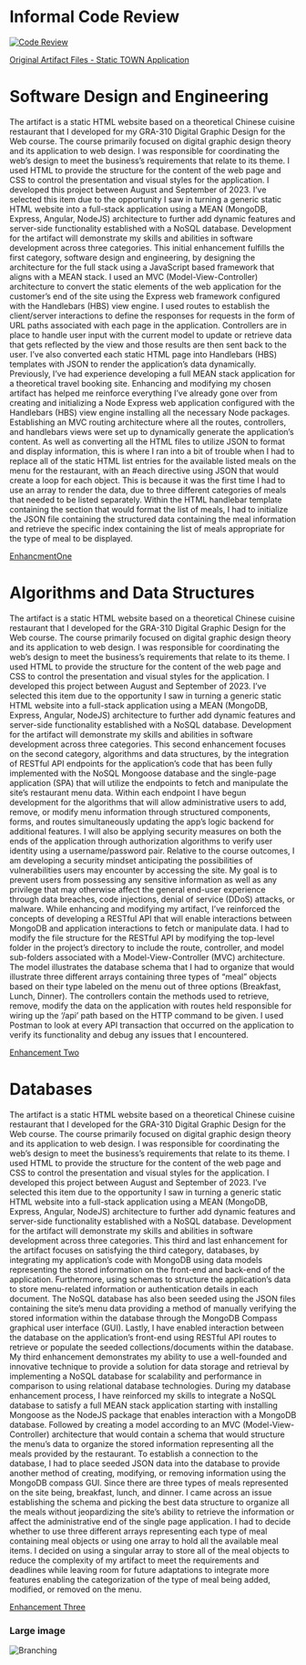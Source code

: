 # Informal Code Review

[![Code Review](https://img.youtube.com/vi/aK7VsOVzeOM/maxresdefault.jpg)](https://youtu.be/aK7VsOVzeOM)

[Original Artifact Files - Static TOWN Application](https://github.com/KevinJCa/CS-499/tree/main/town-app)

# Software Design and Engineering

  The artifact is a static HTML website based on a theoretical Chinese cuisine restaurant that I developed for my GRA-310 Digital Graphic Design for the Web course. The course primarily focused on digital graphic design theory and its application to web design. I was responsible for coordinating the web’s design to meet the business’s requirements that relate to its theme. I used HTML to provide the structure for the content of the web page and CSS to control the presentation and visual styles for the application. I developed this project between August and September of 2023.
  I’ve selected this item due to the opportunity I saw in turning a generic static HTML website into a full-stack application using a MEAN (MongoDB, Express, Angular, NodeJS) architecture to further add dynamic features and server-side functionality established with a NoSQL database. Development for the artifact will demonstrate my skills and abilities in software development across three categories. This initial enhancement fulfills the first category, software design and engineering, by designing the architecture for the full stack using a JavaScript based framework that aligns with a MEAN stack. I used an MVC (Model-View-Controller) architecture to convert the static elements of the web application for the customer’s end of the site using the Express web framework configured with the Handlebars (HBS) view engine. I used routes to establish the client/server interactions to define the responses for requests in the form of URL paths associated with each page in the application. Controllers are in place to handle user input with the current model to update or retrieve data that gets reflected by the view and those results are then sent back to the user. I’ve also converted each static HTML page into Handlebars (HBS) templates with JSON to render the application’s data dynamically.
  Previously, I’ve had experience developing a full MEAN stack application for a theoretical travel booking site. Enhancing and modifying my chosen artifact has helped me reinforce everything I’ve already gone over from creating and initializing a Node Express web application configured with the Handlebars (HBS) view engine installing all the necessary Node packages. Establishing an MVC routing architecture where all the routes, controllers, and handlebars views were set up to dynamically generate the application’s content. As well as converting all the HTML files to utilize JSON to format and display information, this is where I ran into a bit of trouble when I had to replace all of the static HTML list entries for the available listed meals on the menu for the restaurant, with an #each directive using JSON that would create a loop for each object. This is because it was the first time I had to use an array to render the data, due to three different categories of meals that needed to be listed separately. Within the HTML handlebar template containing the section that would format the list of meals, I had to initialize the JSON file containing the structured data containing the meal information and retrieve the specific index containing the list of meals appropriate for the type of meal to be displayed. 

[EnhancmentOne](https://github.com/KevinJCa/CS-499/tree/EnhancementOneProgress/)

# Algorithms and Data Structures

The artifact is a static HTML website based on a theoretical Chinese cuisine restaurant that I developed for the GRA-310 Digital Graphic Design for the Web course. The course primarily focused on digital graphic design theory and its application to web design. I was responsible for coordinating the web’s design to meet the business’s requirements that relate to its theme. I used HTML to provide the structure for the content of the web page and CSS to control the presentation and visual styles for the application. I developed this project between August and September of 2023.
	I’ve selected this item due to the opportunity I saw in turning a generic static HTML website into a full-stack application using a MEAN (MongoDB, Express, Angular, NodeJS) architecture to further add dynamic features and server-side functionality established with a NoSQL database. Development for the artifact will demonstrate my skills and abilities in software development across three categories. This second enhancement focuses on the second category, algorithms and data structures, by the integration of RESTful API endpoints for the application’s code that has been fully implemented with the NoSQL Mongoose database and the single-page application (SPA) that will utilize the endpoints to fetch and manipulate the site’s restaurant menu data. Within each endpoint I have begun development for the algorithms that will allow administrative users to add, remove, or modify menu information through structured components, forms, and routes simultaneously updating the app’s logic backend for additional features. I will also be applying security measures on both the ends of the application through authorization algorithms to verify user identity using a username/password pair.
	Relative to the course outcomes, I am developing a security mindset anticipating the possibilities of vulnerabilities users may encounter by accessing the site. My goal is to prevent users from possessing any sensitive information as well as any privilege that may otherwise affect the general end-user experience through data breaches, code injections, denial of service (DDoS) attacks, or malware.
	While enhancing and modifying my artifact, I’ve reinforced the concepts of developing a RESTful API that will enable interactions between MongoDB and application interactions to fetch or manipulate data. I had to modify the file structure for the RESTful API by modifying the top-level folder in the project’s directory to include the route, controller, and model sub-folders associated with a Model-View-Controller (MVC) architecture. The model illustrates the database schema that I had to organize that would illustrate three different arrays containing three types of “meal” objects based on their type labeled on the menu out of three options (Breakfast, Lunch, Dinner). The controllers contain the methods used to retrieve, remove, modify the data on the application with routes held responsible for wiring up the ‘/api’ path based on the HTTP command to be given. I used Postman to look at every API transaction that occurred on the application to verify its functionality and debug any issues that I encountered. 

[Enhancement Two](https://github.com/KevinJCa/CS-499/tree/EnhancementOneProgress/)

# Databases

  The artifact is a static HTML website based on a theoretical Chinese cuisine restaurant that I developed for the GRA-310 Digital Graphic Design for the Web course. The course primarily focused on digital graphic design theory and its application to web design. I was responsible for coordinating the web’s design to meet the business’s requirements that relate to its theme. I used HTML to provide the structure for the content of the web page and CSS to control the presentation and visual styles for the application. I developed this project between August and September of 2023.
	I’ve selected this item due to the opportunity I saw in turning a generic static HTML website into a full-stack application using a MEAN (MongoDB, Express, Angular, NodeJS) architecture to further add dynamic features and server-side functionality established with a NoSQL database. Development for the artifact will demonstrate my skills and abilities in software development across three categories. This third and last enhancement for the artifact focuses on satisfying the third category, databases, by integrating my application’s code with MongoDB using data models representing the stored information on the front-end and back-end of the application. Furthermore, using schemas to structure the application’s data to store menu-related information or authentication details in each document.  The NoSQL database has also been seeded using the JSON files containing the site’s menu data providing a method of manually verifying the stored information within the database through the MongoDB Compass graphical user interface (GUI). Lastly, I have enabled interaction between the database on the application’s front-end using RESTful API routes to retrieve or populate the seeded collections/documents within the database.
	My third enhancement demonstrates my ability to use a well-founded and innovative technique to provide a solution for data storage and retrieval by implementing a NoSQL database for scalability and performance in comparison to using relational database technologies.
	During my database enhancement process, I have reinforced my skills to integrate a NoSQL database to satisfy a full MEAN stack application starting with installing Mongoose as the NodeJS package that enables interaction with a MongoDB database. Followed by creating a model according to an MVC (Model-View-Controller) architecture that would contain a schema that would structure the menu’s data to organize the stored information representing all the meals provided by the restaurant. To establish a connection to the database, I had to place seeded JSON data into the database to provide another method of creating, modifying, or removing information using the MongoDB compass GUI. Since there are three types of meals represented on the site being, breakfast, lunch, and dinner. I came across an issue establishing the schema and picking the best data structure to organize all the meals without jeopardizing the site’s ability to retrieve the information or affect the administrative end of the single page application. I had to decide whether to use three different arrays representing each type of meal containing meal objects or using one array to hold all the available meal items. I decided on using a singular array to store all of the meal objects to reduce the complexity of my artifact to meet the requirements and deadlines while leaving room for future adaptations to integrate more features enabling the categorization of the type of meal being added, modified, or removed on the menu. 

[Enhancement Three](https://github.com/KevinJCa/CS-499/tree/EnhancementThreeProgress/)

### Large image

![Branching](https://guides.github.com/activities/hello-world/branching.png)

